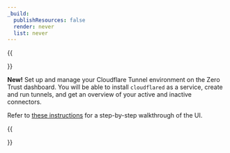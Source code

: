 ```yaml
---
_build:
  publishResources: false
  render: never
  list: never
---
```


{{<Aside type="warning">}}

**New!** Set up and manage your Cloudflare Tunnel environment on the Zero Trust dashboard. You will be able to install `cloudflared` as a service, create and run tunnels, and get an overview of your active and inactive connectors.

Refer to [these instructions](/cloudflare-one/connections/connect-apps/install-and-setup/tunnel-guide/) for a step-by-step walkthrough of the UI.

{{</Aside>}}
